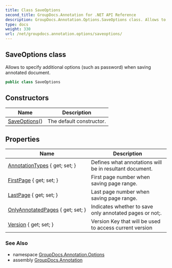 ```yaml
---
title: Class SaveOptions
second_title: GroupDocs.Annotation for .NET API Reference
description: GroupDocs.Annotation.Options.SaveOptions class. Allows to specify additional options such as password when saving annotated document
type: docs
weight: 330
url: /net/groupdocs.annotation.options/saveoptions/
---
```

## SaveOptions class

Allows to specify additional options (such as password) when saving annotated document.

```csharp
public class SaveOptions
```

## Constructors

| Name | Description |
| --- | --- |
| [SaveOptions](saveoptions/)() | The default constructor. |

## Properties

| Name | Description |
| --- | --- |
| [AnnotationTypes](../../groupdocs.annotation.options/saveoptions/annotationtypes/) { get; set; } | Defines what annotations will be in resultant document. |
| [FirstPage](../../groupdocs.annotation.options/saveoptions/firstpage/) { get; set; } | First page number when saving page range. |
| [LastPage](../../groupdocs.annotation.options/saveoptions/lastpage/) { get; set; } | Last page number when saving page range. |
| [OnlyAnnotatedPages](../../groupdocs.annotation.options/saveoptions/onlyannotatedpages/) { get; set; } | Indicates whether to save only annotated pages or not;. |
| [Version](../../groupdocs.annotation.options/saveoptions/version/) { get; set; } | Version Key that will be used to access current version |

### See Also

* namespace [GroupDocs.Annotation.Options](../../groupdocs.annotation.options/)
* assembly [GroupDocs.Annotation](../../)


